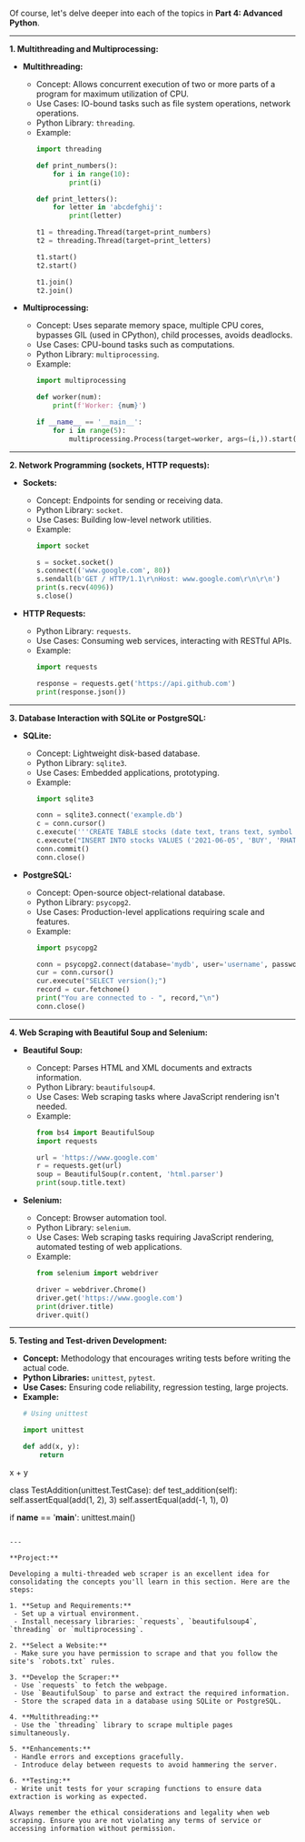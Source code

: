 Of course, let's delve deeper into each of the topics in **Part 4: Advanced Python**.

---

**1. Multithreading and Multiprocessing:**

- **Multithreading:**
  - Concept: Allows concurrent execution of two or more parts of a program for maximum utilization of CPU.
  - Use Cases: IO-bound tasks such as file system operations, network operations.
  - Python Library: `threading`.
  - Example:
    ```python
    import threading

    def print_numbers():
        for i in range(10):
            print(i)

    def print_letters():
        for letter in 'abcdefghij':
            print(letter)

    t1 = threading.Thread(target=print_numbers)
    t2 = threading.Thread(target=print_letters)

    t1.start()
    t2.start()

    t1.join()
    t2.join()
    ```

- **Multiprocessing:**
  - Concept: Uses separate memory space, multiple CPU cores, bypasses GIL (used in CPython), child processes, avoids deadlocks.
  - Use Cases: CPU-bound tasks such as computations.
  - Python Library: `multiprocessing`.
  - Example:
    ```python
    import multiprocessing

    def worker(num):
        print(f'Worker: {num}')

    if __name__ == '__main__':
        for i in range(5):
            multiprocessing.Process(target=worker, args=(i,)).start()
    ```

---

**2. Network Programming (sockets, HTTP requests):**

- **Sockets:**
  - Concept: Endpoints for sending or receiving data.
  - Python Library: `socket`.
  - Use Cases: Building low-level network utilities.
  - Example:
    ```python
    import socket

    s = socket.socket()
    s.connect(('www.google.com', 80))
    s.sendall(b'GET / HTTP/1.1\r\nHost: www.google.com\r\n\r\n')
    print(s.recv(4096))
    s.close()
    ```

- **HTTP Requests:**
  - Python Library: `requests`.
  - Use Cases: Consuming web services, interacting with RESTful APIs.
  - Example:
    ```python
    import requests

    response = requests.get('https://api.github.com')
    print(response.json())
    ```

---

**3. Database Interaction with SQLite or PostgreSQL:**

- **SQLite:**
  - Concept: Lightweight disk-based database.
  - Python Library: `sqlite3`.
  - Use Cases: Embedded applications, prototyping.
  - Example:
    ```python
    import sqlite3

    conn = sqlite3.connect('example.db')
    c = conn.cursor()
    c.execute('''CREATE TABLE stocks (date text, trans text, symbol text, qty real, price real)''')
    c.execute("INSERT INTO stocks VALUES ('2021-06-05', 'BUY', 'RHAT', 100, 35.14)")
    conn.commit()
    conn.close()
    ```

- **PostgreSQL:**
  - Concept: Open-source object-relational database.
  - Python Library: `psycopg2`.
  - Use Cases: Production-level applications requiring scale and features.
  - Example:
    ```python
    import psycopg2

    conn = psycopg2.connect(database='mydb', user='username', password='password', host='127.0.0.1', port='5432')
    cur = conn.cursor()
    cur.execute("SELECT version();")
    record = cur.fetchone()
    print("You are connected to - ", record,"\n")
    conn.close()
    ```

---

**4. Web Scraping with Beautiful Soup and Selenium:**

- **Beautiful Soup:**
  - Concept: Parses HTML and XML documents and extracts information.
  - Python Library: `beautifulsoup4`.
  - Use Cases: Web scraping tasks where JavaScript rendering isn't needed.
  - Example:
    ```python
    from bs4 import BeautifulSoup
    import requests

    url = 'https://www.google.com'
    r = requests.get(url)
    soup = BeautifulSoup(r.content, 'html.parser')
    print(soup.title.text)
    ```

- **Selenium:**
  - Concept: Browser automation tool.
  - Python Library: `selenium`.
  - Use Cases: Web scraping tasks requiring JavaScript rendering, automated testing of web applications.
  - Example:
    ```python
    from selenium import webdriver

    driver = webdriver.Chrome()
    driver.get('https://www.google.com')
    print(driver.title)
    driver.quit()
    ```

---

**5. Testing and Test-driven Development:**

- **Concept:** Methodology that encourages writing tests before writing the actual code.
- **Python Libraries:** `unittest`, `pytest`.
- **Use Cases:** Ensuring code reliability, regression testing, large projects.
- **Example:**
  ```python
  # Using unittest
  
  import unittest

  def add(x, y):
      return

 x + y

  class TestAddition(unittest.TestCase):
      def test_addition(self):
          self.assertEqual(add(1, 2), 3)
          self.assertEqual(add(-1, 1), 0)

  if __name__ == '__main__':
      unittest.main()
  ```

---

**Project:**

Developing a multi-threaded web scraper is an excellent idea for consolidating the concepts you'll learn in this section. Here are the steps:

1. **Setup and Requirements:**
   - Set up a virtual environment.
   - Install necessary libraries: `requests`, `beautifulsoup4`, `threading` or `multiprocessing`.

2. **Select a Website:**
   - Make sure you have permission to scrape and that you follow the site's `robots.txt` rules.

3. **Develop the Scraper:**
   - Use `requests` to fetch the webpage.
   - Use `BeautifulSoup` to parse and extract the required information.
   - Store the scraped data in a database using SQLite or PostgreSQL.

4. **Multithreading:**
   - Use the `threading` library to scrape multiple pages simultaneously.

5. **Enhancements:**
   - Handle errors and exceptions gracefully.
   - Introduce delay between requests to avoid hammering the server.

6. **Testing:**
   - Write unit tests for your scraping functions to ensure data extraction is working as expected.

Always remember the ethical considerations and legality when web scraping. Ensure you are not violating any terms of service or accessing information without permission.